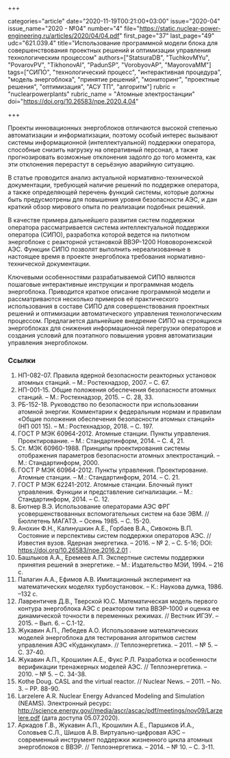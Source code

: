 +++

categories="article"
date="2020-11-19T00:21:00+03:00"
issue="2020-04"
issue_name="2020 - №04"
number="4"
file="https://static.nuclear-power-engineering.ru/articles/2020/04/04.pdf"
first_page="37"
last_page="49"
udc="621.039.4"
title="Использование программной модели блока для совершенствования проектных решений и оптимизации управления технологическим процессом"
authors=["StatsuraDB", "TuchkovMYu", "PovarovPV", "TikhonovAI", "PadunSP", "VorobyovАP", "MayorovaMM"]
tags=["СИПО", "технологический процесс", "интерактивная процедура", "модель энергоблока", "принятие решений", "мониторинг", "проектные решения", "оптимизация", "АСУ ТП", "алгоритм"]
rubric = "nuclearpowerplants"
rubric_name = "Атомные электростанции"
doi="https://doi.org/10.26583/npe.2020.4.04"

+++

Проекты инновационных энергоблоков отличаются высокой степенью автоматизации и информатизации, поэтому особый интерес вызывают системы информационной (интеллектуальной) поддержки оператора, способные снизить нагрузку на оперативный персонал, а также прогнозировать возможные отклонения задолго до того момента, как эти отклонения перерастут в серьёзную аварийную ситуацию.

В статье проводится анализ актуальной нормативно-технической документации, требующей наличие решений по поддержке оператора, а также определяющей перечень функций системы, которые должны быть
предусмотрены для повышения уровня безопасности АЭС, и дан краткий обзор мирового опыта по реализации подобных решений.

В качестве примера дальнейшего развития систем поддержки оператора рассматривается система интеллектуальной поддержки оператора (СИПО), разработка которой ведется на пилотном энергоблоке с реакторной установкой ВВЭР-1200 Нововоронежской АЭС. Функции СИПО позволят выполнить нереализованные в настоящее время в проекте энергоблока требования нормативно-технической документации.

Ключевыми особенностями разрабатываемой СИПО являются пошаговые интерактивные инструкции и программная модель энергоблока. Приводится краткое описание программной модели и рассматриваются несколько примеров её практического использования в составе СИПО для совершенствования проектных решений и оптимизации автоматического управления технологическим процессом. Предлагается дальнейшее внедрение СИПО на строящихся энергоблоках для снижения информационной перегрузки операторов и создания условий для поэтапного повышения уровня автоматизации управления энергоблоком.

### Ссылки

1. НП-082-07. Правила ядерной безопасности реакторных установок атомных станций. – М.: Ростехнадзор, 2007. – С. 67.
2. НП-001-15. Общие положения обеспечения безопасности атомных станций. – М.: Ростехнадзор, 2015. – С. 28, 33.
3. РБ-152-18. Руководство по безопасности при использовании атомной энергии. Комментарии к федеральным нормам и правилам «Общие положения обеспечения безопасности атомных станций» (НП 001 15). – М.: Ростехнадзор, 2018. – С. 197.
4. ГОСТ Р МЭК 60964-2012. Атомные станции. Пункты управления. Проектирование. – М.: Стандартинформ, 2014. – С. 4, 21.
5. Ст. МЭК 60960-1988. Принципы проектирования системы отображения параметров безопасности атомных электростанций. – М.: Стандартинформ, 2000.
6. ГОСТ Р МЭК 60964-2012. Пункты управления. Проектирование. Атомные станции. – М.: Стандартинформ, 2014. – С. 21.
7. ГОСТ Р МЭК 62241-2012. Атомные станции. Блочный пункт управления. Функции и представление сигнализации. – М.: Стандартинформ, 2014. – С. 12.
8. Бютнер В.Э. Использование операторами АЭС ФРГ усовершенствованных вспомогательных систем на базе ЭВМ. // Бюллетень МАГАТЭ. – Осень 1985. – С. 15-20.
9. Анохин Ф.Н., Калинушкин А.Е., Горбаев В.А., Сивоконь В.П. Состояние и перспективы систем поддержки операторов АЭС. // Известия вузов. Ядерная энергетика. – 2016. – № 2. – С. 5-16; DOI: https://doi.org/10.26583/npe.2016.2.01 .
10. Башлыков А.А., Еремеев А.П. Экспертные системы поддержки принятия решений в энергетике. – М.: Издательство МЭИ, 1994. – 216 c.
11. Палагин А.А., Ефимов А.В. Имитационный эксперимент на математических моделях турбоустановок. – К.: Наукова думка, 1986. –132 с.
12. Лаврентичев Д.В., Тверской Ю.С. Математическая модель первого контура энергоблока АЭС с реактором типа ВВЭР-1000 и оценка ее динамической точности в переменных режимах. // Вестник ИГЭУ. – 2015. – Вып. 6. – С.1-12.
13. Жукавин А.П., Лебедев А.О. Использование математических моделей энергоблока для тестирования алгоритмов систем управления АЭС «Куданкулам». // Теплоэнергетика. – 2011. – № 5. – С. 37-40.
14. Жукавин А.П., Крошилин А.Е., Фукс Р.Л. Разработка и особенности верификации тренажерных моделей АЭС. // Теплоэнергетика. – 2010. – № 5. – С. 34-38.
15. Kothe Doug. CASL and the virtual reactor. // Nuclear News. – 2011. – No. 3. – PP. 88-90.
16. Larzelere A.R. Nuclear Energy Advanced Modeling and Simulation (NEAMS). Электронный ресурс: http://science.energy.gov//media/ascr/ascac/pdf/meetings/nov09/Larzelere.pdf (дата доступа 05.07.2020).
17. Аркадов Г.В., Жукавин А.П., Крошилин А.Е., Паршиков И.А., Соловьев С.Л., Шишов А.В. Виртуально-цифровая АЭС – современный инструмент поддержки жизненного цикла атомных энергоблоков с ВВЭР. // Теплоэнергетика. – 2014. – № 10. – С. 3-11.